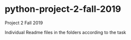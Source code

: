 # python-project-2-fall-2019
Project 2 Fall 2019

Individual Readme files in the folders according to the task